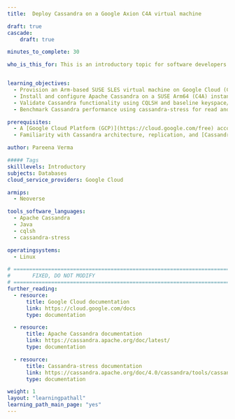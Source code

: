 ```yaml
---
title:  Deploy Cassandra on a Google Axion C4A virtual machine

draft: true
cascade:
    draft: true

minutes_to_complete: 30

who_is_this_for: This is an introductory topic for software developers migrating Cassandra workloads from x86_64 to Arm-based servers, specifically on Google Cloud C4A virtual machines built on Axion processors.


learning_objectives:
  - Provision an Arm-based SUSE SLES virtual machine on Google Cloud (C4A with Axion processors)
  - Install and configure Apache Cassandra on a SUSE Arm64 (C4A) instance
  - Validate Cassandra functionality using CQLSH and baseline keyspace/table operations
  - Benchmark Cassandra performance using cassandra-stress for read and write workloads on Arm64 (Aarch64) architecture

prerequisites:
  - A [Google Cloud Platform (GCP)](https://cloud.google.com/free) account with billing enabled
  - Familiarity with Cassandra architecture, replication, and [Cassandra partitioning & event-driven I/O](https://cassandra.apache.org/doc/stable/cassandra/architecture/)

author: Pareena Verma

##### Tags
skilllevels: Introductory
subjects: Databases
cloud_service_providers: Google Cloud

armips:
  - Neoverse

tools_software_languages:
  - Apache Cassandra
  - Java
  - cqlsh
  - cassandra-stress

operatingsystems:
  - Linux

# ================================================================================
#       FIXED, DO NOT MODIFY
# ================================================================================
further_reading:
  - resource:
      title: Google Cloud documentation
      link: https://cloud.google.com/docs
      type: documentation

  - resource:
      title: Apache Cassandra documentation
      link: https://cassandra.apache.org/doc/latest/
      type: documentation

  - resource:
      title: Cassandra-stress documentation
      link: https://cassandra.apache.org/doc/4.0/cassandra/tools/cassandra_stress.html
      type: documentation

weight: 1
layout: "learningpathall"
learning_path_main_page: "yes"
---
```

